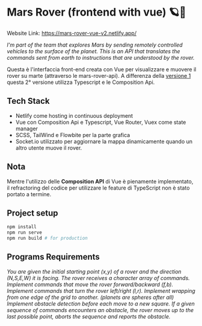 # Mars Rover (frontend with vue)  🪐🤖
Website Link: https://mars-rover-vue-v2.netlify.app/

*I'm part of the team that explores Mars by sending remotely controlled vehicles to the surface of the planet. This is an API that translates the commands sent from earth to instructions that are understood by the rover.*


Questa è l'interfaccia front-end creata con Vue per visualizzare e muovere il rover su marte (attraverso le mars-rover-api).
A differenza della [versione 1](https://github.com/CastenettoA/mars-rover-vue-v1) questa 2° versione utilizza Typescript e le Composition Api.

## Tech Stack
* Netlify come hosting in continuous deployment
* Vue con Composition Api e Typescript, Vue Router, Vuex come state manager
* SCSS, TailWind e Flowbite per la parte grafica
* Socket.io utilizzato per aggiornare la mappa dinamicamente quando un altro utente muove il rover.

## Nota
Mentre l'utilizzo delle **Composition API** di Vue è pienamente implementato, il refractoring del codice per utilizzare le feature di TypeScript non è stato portato a termine.


## Project setup
```sh
npm install
npm run serve
npm run build # for production
```

## Programs Requirements
*You are given the initial starting point (x,y) of a rover and the direction (N,S,E,W) it is facing.
The rover receives a character array of commands.
Implement commands that move the rover forward/backward (f,b).
Implement commands that turn the rover left/right (l,r).
Implement wrapping from one edge of the grid to another. (planets are spheres after all)
Implement obstacle detection before each move to a new square. If a given sequence of commands encounters an obstacle, the rover moves up to the last possible point, aborts the sequence and reports the obstacle.*
